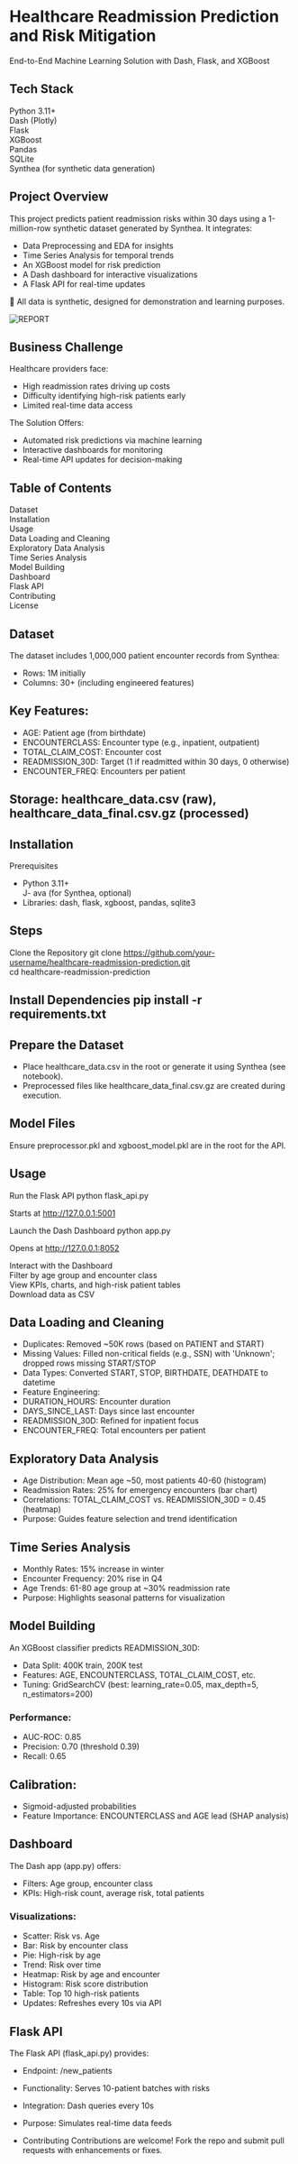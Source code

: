 # Healthcare Readmission Prediction and Risk Mitigation
End-to-End Machine Learning Solution with Dash, Flask, and XGBoost
## Tech Stack

Python 3.11+  
Dash (Plotly)  
Flask  
XGBoost  
Pandas  
SQLite  
Synthea (for synthetic data generation)


## Project Overview
This project predicts patient readmission risks within 30 days using a 1-million-row synthetic dataset generated by Synthea. It integrates:  

- Data Preprocessing and EDA for insights  
- Time Series Analysis for temporal trends  
- An XGBoost model for risk prediction  
- A Dash dashboard for interactive visualizations  
- A Flask API for real-time updates

🔹 All data is synthetic, designed for demonstration and learning purposes.  

![REPORT](https://github.com/user-attachments/assets/f7025422-fa5e-4e1c-a21e-0e22913e3029)


## Business Challenge
Healthcare providers face:  

- High readmission rates driving up costs  
- Difficulty identifying high-risk patients early  
- Limited real-time data access

The Solution Offers:
- Automated risk predictions via machine learning
- Interactive dashboards for monitoring
- Real-time API updates for decision-making  

## Table of Contents

Dataset  
Installation  
Usage  
Data Loading and Cleaning  
Exploratory Data Analysis  
Time Series Analysis  
Model Building  
Dashboard  
Flask API  
Contributing  
License


## Dataset
The dataset includes 1,000,000 patient encounter records from Synthea:  

- Rows: 1M initially  
- Columns: 30+ (including engineered features)  
## Key Features:  
- AGE: Patient age (from birthdate)  
- ENCOUNTERCLASS: Encounter type (e.g., inpatient, outpatient)  
- TOTAL_CLAIM_COST: Encounter cost  
- READMISSION_30D: Target (1 if readmitted within 30 days, 0 otherwise)  
- ENCOUNTER_FREQ: Encounters per patient


## Storage: healthcare_data.csv (raw), healthcare_data_final.csv.gz (processed)


## Installation
Prerequisites

- Python 3.11+  
J- ava (for Synthea, optional)  
- Libraries: dash, flask, xgboost, pandas, sqlite3

## Steps

Clone the Repository  git clone https://github.com/your-username/healthcare-readmission-prediction.git  
cd healthcare-readmission-prediction  


## Install Dependencies  pip install -r requirements.txt  


## Prepare the Dataset  
- Place healthcare_data.csv in the root or generate it using Synthea (see notebook).  
- Preprocessed files like healthcare_data_final.csv.gz are created during execution.

## Model Files  
Ensure preprocessor.pkl and xgboost_model.pkl are in the root for the API.




## Usage

Run the Flask API  python flask_api.py  


Starts at http://127.0.0.1:5001


Launch the Dash Dashboard  python app.py  


Opens at http://127.0.0.1:8052


Interact with the Dashboard  
Filter by age group and encounter class  
View KPIs, charts, and high-risk patient tables  
Download data as CSV




## Data Loading and Cleaning

- Duplicates: Removed ~50K rows (based on PATIENT and START)  
- Missing Values: Filled non-critical fields (e.g., SSN) with 'Unknown'; dropped rows missing START/STOP  
- Data Types: Converted START, STOP, BIRTHDATE, DEATHDATE to datetime  
- Feature Engineering:  
- DURATION_HOURS: Encounter duration  
- DAYS_SINCE_LAST: Days since last encounter  
- READMISSION_30D: Refined for inpatient focus  
- ENCOUNTER_FREQ: Total encounters per patient


## Exploratory Data Analysis

- Age Distribution: Mean age ~50, most patients 40-60 (histogram)  
- Readmission Rates: 25% for emergency encounters (bar chart)  
- Correlations: TOTAL_CLAIM_COST vs. READMISSION_30D = 0.45 (heatmap)  
- Purpose: Guides feature selection and trend identification


## Time Series Analysis

- Monthly Rates: 15% increase in winter  
- Encounter Frequency: 20% rise in Q4  
- Age Trends: 61-80 age group at ~30% readmission rate  
- Purpose: Highlights seasonal patterns for visualization


## Model Building
An XGBoost classifier predicts READMISSION_30D:  

- Data Split: 400K train, 200K test  
- Features: AGE, ENCOUNTERCLASS, TOTAL_CLAIM_COST, etc.  
- Tuning: GridSearchCV (best: learning_rate=0.05, max_depth=5, n_estimators=200)  
### Performance:  
- AUC-ROC: 0.85  
- Precision: 0.70 (threshold 0.39)  
- Recall: 0.65

## Calibration: 
- Sigmoid-adjusted probabilities  
- Feature Importance: ENCOUNTERCLASS and AGE lead (SHAP analysis)


## Dashboard
The Dash app (app.py) offers:  

- Filters: Age group, encounter class  
- KPIs: High-risk count, average risk, total patients  
### Visualizations:  
- Scatter: Risk vs. Age  
- Bar: Risk by encounter class  
- Pie: High-risk by age  
- Trend: Risk over time  
- Heatmap: Risk by age and encounter  
- Histogram: Risk score distribution
- Table: Top 10 high-risk patients  
- Updates: Refreshes every 10s via API


## Flask API
The Flask API (flask_api.py) provides:  

- Endpoint: /new_patients  
- Functionality: Serves 10-patient batches with risks  
- Integration: Dash queries every 10s  
- Purpose: Simulates real-time data feeds


- Contributing
Contributions are welcome! Fork the repo and submit pull requests with enhancements or fixes.  


